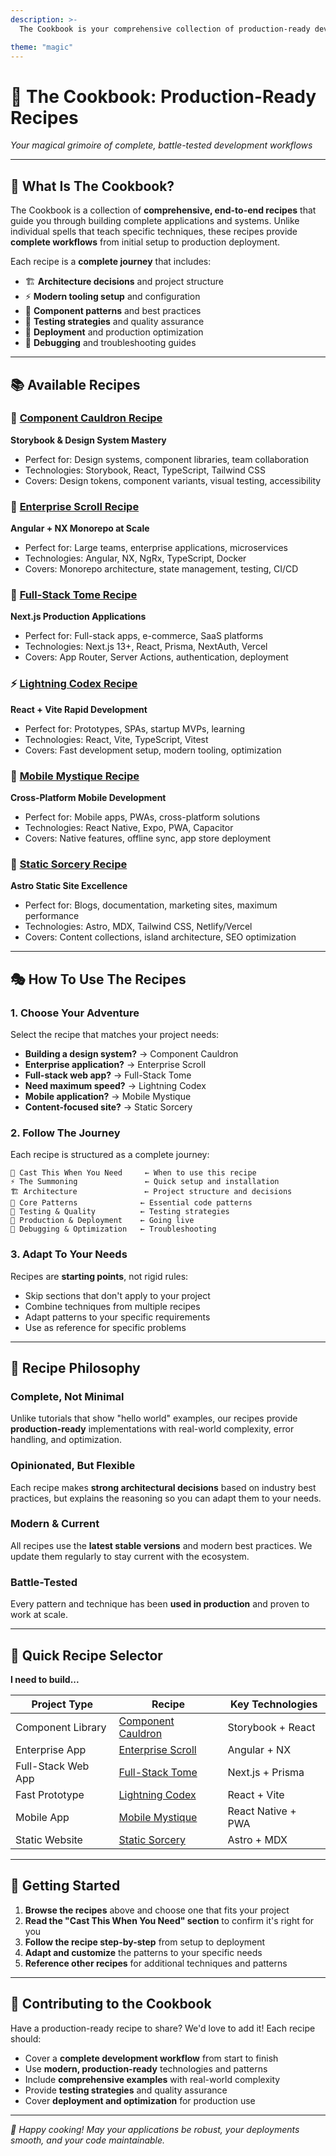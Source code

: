 ```yaml
---
description: >-
  The Cookbook is your comprehensive collection of production-ready development recipes. Each recipe provides complete, end-to-end workflows from initial setup to production deployment, covering architecture decisions, modern tooling, testing strategies, and optimization techniques for building robust applications.

theme: "magic"
---
```


# 🍳 The Cookbook: Production-Ready Recipes

*Your magical grimoire of complete, battle-tested development workflows*

---

## 🎯 What Is The Cookbook?

The Cookbook is a collection of **comprehensive, end-to-end recipes** that guide you through building complete applications and systems. Unlike individual spells that teach specific techniques, these recipes provide **complete workflows** from initial setup to production deployment.

Each recipe is a **complete journey** that includes:
- 🏗️ **Architecture decisions** and project structure
- ⚡ **Modern tooling setup** and configuration
- 🧱 **Component patterns** and best practices  
- 🧪 **Testing strategies** and quality assurance
- 🚀 **Deployment** and production optimization
- 🐛 **Debugging** and troubleshooting guides

---

## 📚 Available Recipes

### 🧪 [Component Cauldron Recipe](component-cauldron-recipe.md)
**Storybook & Design System Mastery**
- Perfect for: Design systems, component libraries, team collaboration
- Technologies: Storybook, React, TypeScript, Tailwind CSS
- Covers: Design tokens, component variants, visual testing, accessibility

### 🏢 [Enterprise Scroll Recipe](enterprise-scroll-recipe.md)  
**Angular + NX Monorepo at Scale**
- Perfect for: Large teams, enterprise applications, microservices
- Technologies: Angular, NX, NgRx, TypeScript, Docker
- Covers: Monorepo architecture, state management, testing, CI/CD

### 🏰 [Full-Stack Tome Recipe](fullstack-tome-recipe.md)
**Next.js Production Applications**
- Perfect for: Full-stack apps, e-commerce, SaaS platforms
- Technologies: Next.js 13+, React, Prisma, NextAuth, Vercel
- Covers: App Router, Server Actions, authentication, deployment

### ⚡ [Lightning Codex Recipe](lightning-codex-recipe.md)
**React + Vite Rapid Development**
- Perfect for: Prototypes, SPAs, startup MVPs, learning
- Technologies: React, Vite, TypeScript, Vitest
- Covers: Fast development setup, modern tooling, optimization

### 📱 [Mobile Mystique Recipe](mobile-mystique-recipe.md)
**Cross-Platform Mobile Development**
- Perfect for: Mobile apps, PWAs, cross-platform solutions
- Technologies: React Native, Expo, PWA, Capacitor
- Covers: Native features, offline sync, app store deployment

### 🌟 [Static Sorcery Recipe](static-sorcery-recipe.md)
**Astro Static Site Excellence**
- Perfect for: Blogs, documentation, marketing sites, maximum performance
- Technologies: Astro, MDX, Tailwind CSS, Netlify/Vercel
- Covers: Content collections, island architecture, SEO optimization

---

## 🎭 How To Use The Recipes

### 1. **Choose Your Adventure**
Select the recipe that matches your project needs:
- **Building a design system?** → Component Cauldron
- **Enterprise application?** → Enterprise Scroll  
- **Full-stack web app?** → Full-Stack Tome
- **Need maximum speed?** → Lightning Codex
- **Mobile application?** → Mobile Mystique
- **Content-focused site?** → Static Sorcery

### 2. **Follow The Journey**
Each recipe is structured as a complete journey:
```
🎯 Cast This When You Need     ← When to use this recipe
⚡ The Summoning               ← Quick setup and installation
🏗️ Architecture               ← Project structure and decisions
🧱 Core Patterns              ← Essential code patterns
🧪 Testing & Quality          ← Testing strategies
🚀 Production & Deployment    ← Going live
🐛 Debugging & Optimization   ← Troubleshooting
```

### 3. **Adapt To Your Needs**
Recipes are **starting points**, not rigid rules:
- Skip sections that don't apply to your project
- Combine techniques from multiple recipes
- Adapt patterns to your specific requirements
- Use as reference for specific problems

---

## 🔮 Recipe Philosophy

### **Complete, Not Minimal**
Unlike tutorials that show "hello world" examples, our recipes provide **production-ready** implementations with real-world complexity, error handling, and optimization.

### **Opinionated, But Flexible**
Each recipe makes **strong architectural decisions** based on industry best practices, but explains the reasoning so you can adapt them to your needs.

### **Modern & Current**
All recipes use the **latest stable versions** and modern best practices. We update them regularly to stay current with the ecosystem.

### **Battle-Tested**
Every pattern and technique has been **used in production** and proven to work at scale.

---

## 🎯 Quick Recipe Selector

**I need to build...**

| Project Type | Recipe | Key Technologies |
|--------------|--------|------------------|
| Component Library | [Component Cauldron](component-cauldron-recipe.md) | Storybook + React |
| Enterprise App | [Enterprise Scroll](enterprise-scroll-recipe.md) | Angular + NX |
| Full-Stack Web App | [Full-Stack Tome](fullstack-tome-recipe.md) | Next.js + Prisma |
| Fast Prototype | [Lightning Codex](lightning-codex-recipe.md) | React + Vite |
| Mobile App | [Mobile Mystique](mobile-mystique-recipe.md) | React Native + PWA |
| Static Website | [Static Sorcery](static-sorcery-recipe.md) | Astro + MDX |

---

## 🚀 Getting Started

1. **Browse the recipes** above and choose one that fits your project
2. **Read the "Cast This When You Need" section** to confirm it's right for you
3. **Follow the recipe step-by-step** from setup to deployment
4. **Adapt and customize** the patterns to your specific needs
5. **Reference other recipes** for additional techniques and patterns

---

## 🤝 Contributing to the Cookbook

Have a production-ready recipe to share? We'd love to add it! Each recipe should:

- Cover a **complete development workflow** from start to finish
- Use **modern, production-ready** technologies and patterns
- Include **comprehensive examples** with real-world complexity
- Provide **testing strategies** and quality assurance
- Cover **deployment and optimization** for production use

---

*🍳 Happy cooking! May your applications be robust, your deployments smooth, and your code maintainable.*
